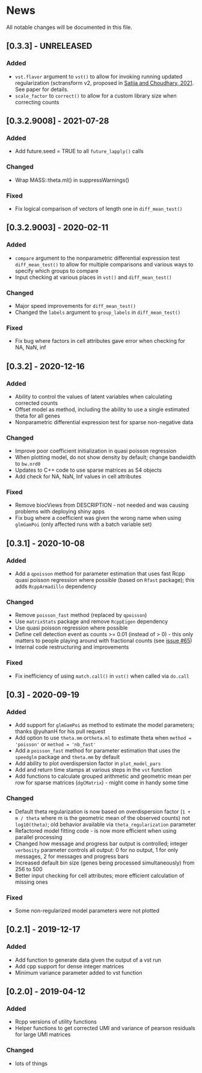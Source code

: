 # News
All notable changes will be documented in this file.

## [0.3.3] - UNRELEASED

### Added
- `vst.flavor` argument to  `vst()` to allow for invoking running updated regularization (sctransform v2, proposed in [Satija and Choudhary, 2021](https://doi.org/10.1101/2021.07.07.451498). See paper for details.
- `scale_factor` to `correct()` to allow for a custom library size when correcting counts


## [0.3.2.9008] - 2021-07-28
### Added
- Add future.seed = TRUE to all `future_lapply()` calls

### Changed
- Wrap MASS::theta.ml() in suppressWarnings()

### Fixed
- Fix logical comparison of vectors of length one in `diff_mean_test()`

## [0.3.2.9003] - 2020-02-11
### Added
- `compare` argument to the nonparametric differential expression test `diff_mean_test()` to allow for multiple comparisons and various ways to specify which groups to compare
- Input checking at various places in `vst()` and `diff_mean_test()`

### Changed
- Major speed improvements for `diff_mean_test()`
- Changed the `labels` argument to `group_labels` in `diff_mean_test()`

### Fixed
- Fix bug where factors in cell attributes gave error when checking for NA, NaN, inf


## [0.3.2] - 2020-12-16
### Added
- Ability to control the values of latent variables when calculating corrected counts
- Offset model as method, including the ability to use a single estimated theta for all genes
- Nonparametric differential expression test for sparse non-negative data

### Changed
- Improve poor coefficient initialization in quasi poisson regression
- When plotting model, do not show density by default; change bandwidth to `bw.nrd0`
- Updates to C++ code to use sparse matrices as S4 objects
- Add check for NA, NaN, Inf values in cell attributes

### Fixed
- Remove biocViews from DESCRIPTION - not needed and was causing problems with deploying shiny apps
- Fix bug where a coefficient was given the wrong name when using `glmGamPoi` (only affected runs with a batch variable set)


## [0.3.1] - 2020-10-08
### Added
- Add a `qpoisson` method for parameter estimation that uses fast Rcpp quasi poisson regression where possible (based on `Rfast` package); this adds `RcppArmadillo` dependency

### Changed
- Remove `poisson_fast` method (replaced by `qpoisson`)
- Use `matrixStats` package and remove `RcppEigen` dependency
- Use quasi poisson regression where possible
- Define cell detection event as counts >= 0.01 (instead of > 0) - this only matters to people playing around with fractional counts (see [issue #65](https://github.com/satijalab/sctransform/issues/65))
- Internal code restructuring and improvements

### Fixed
- Fix inefficiency of using `match.call()` in `vst()` when called via `do.call`

## [0.3] - 2020-09-19
### Added
- Add support for `glmGamPoi` as method to estimate the model parameters; thanks @yuhanH for his pull request
- Add option to use `theta.mm` or`theta.ml` to estimate theta when `method = 'poisson'` or `method = 'nb_fast'`
- Add a `poisson_fast` method for parameter estimation that uses the `speedglm` package and `theta.mm` by default
- Add ability to plot overdispersion factor in `plot_model_pars`
- Add and return time stamps at various steps in the `vst` function
- Add functions to calculate grouped arithmetic and geometric mean per row for sparse matrices (`dgCMatrix`)	- might come in handy some time

### Changed
- Default theta regularization is now based on overdispersion factor (`1 + m / theta` where m is the geometric mean of the observed counts) not `log10(theta)`; old behavior available via `theta_regularization` parameter
- Refactored model fitting code - is now more efficient when using parallel processing
- Changed how message and progress bar output is controlled; integer `verbosity` parameter controls all output: 0 for no output, 1 for only messages, 2 for messages and progress bars
- Increased default bin size (genes being processed simultaneously) from 256 to 500
- Better input checking for cell attributes; more efficient calculation of missing ones

### Fixed
- Some non-regularized model parameters were not plotted

## [0.2.1] - 2019-12-17
### Added
- Add function to generate data given the output of a vst run
- Add cpp support for dense integer matrices
- Minimum variance parameter added to vst function

## [0.2.0] - 2019-04-12
### Added
- Rcpp versions of utility functions
- Helper functions to get corrected UMI and variance of pearson residuals for large UMI matrices

### Changed
- lots of things

